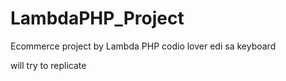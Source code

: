 # LambdaPHP_Project
Ecommerce project by Lambda PHP
codio lover
edi sa keyboard


will try to replicate 